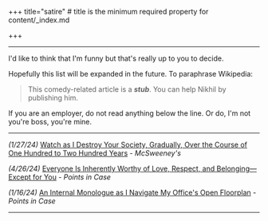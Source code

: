 +++
title="satire" # title is the minimum required property for content/_index.md


+++

---

I'd like to think that I'm funny but that's really up to you to decide. 

Hopefully this list will be expanded in the future. To paraphrase Wikipedia:
> This comedy-related article is a ___stub___. You can help Nikhil by publishing him.

If you are an employer, do not read anything below the line. Or do, I'm not you're boss, you're mine.

---
_(1/27/24)_ [Watch as I Destroy Your Society, Gradually, Over the Course of One Hundred to Two Hundred Years](https://www.mcsweeneys.net/articles/watch-as-i-destroy-your-society-gradually-over-the-course-of-one-hundred-to-two-hundred-years) - _McSweeney's_

_(4/26/24)_ [Everyone Is Inherently Worthy of Love, Respect, and Belonging—Except for You](https://www.pointsincase.com/articles/everyone-is-inherently-worthy-of-love-respect-and-belonging-except-for-you) - _Points in Case_

_(1/16/24)_ [An Internal Monologue as I Navigate My Office's Open Floorplan](https://www.pointsincase.com/articles/an-internal-monologue-as-i-navigate-my-offices-open-floorplan) - _Points in Case_

--- 